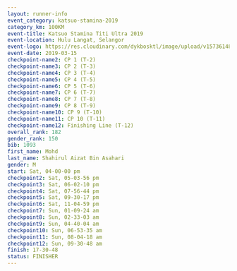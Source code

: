 ```yaml
--- 
layout: runner-info 
event_category: katsuo-stamina-2019 
category_km: 100KM 
event-title: Katsuo Stamina Titi Ultra 2019 
event-location: Hulu Langat, Selangor 
event-logo: https://res.cloudinary.com/dykbosktl/image/upload/v1573614825/Logo/Logo_p7ft6n.png 
event-date: 2019-03-15 
checkpoint-name2: CP 1 (T-2) 
checkpoint-name3: CP 2 (T-3) 
checkpoint-name4: CP 3 (T-4) 
checkpoint-name5: CP 4 (T-5) 
checkpoint-name6: CP 5 (T-6) 
checkpoint-name7: CP 6 (T-7) 
checkpoint-name8: CP 7 (T-8) 
checkpoint-name9: CP 8 (T-9) 
checkpoint-name10: CP 9 (T-10) 
checkpoint-name11: CP 10 (T-11) 
checkpoint-name12: Finishing Line (T-12) 
overall_rank: 182
gender_rank: 150
bib: 1093
first_name: Mohd
last_name: Shahirul Aizat Bin Asahari
gender: M
start: Sat, 04-00-00 pm
checkpoint2: Sat, 05-03-56 pm
checkpoint3: Sat, 06-02-10 pm
checkpoint4: Sat, 07-56-44 pm
checkpoint5: Sat, 09-30-17 pm
checkpoint6: Sat, 11-04-59 pm
checkpoint7: Sun, 01-09-24 am
checkpoint8: Sun, 02-33-03 am
checkpoint9: Sun, 04-40-04 am
checkpoint10: Sun, 06-53-35 am
checkpoint11: Sun, 08-04-18 am
checkpoint12: Sun, 09-30-48 am
finish: 17-30-48
status: FINISHER
--- 
```


